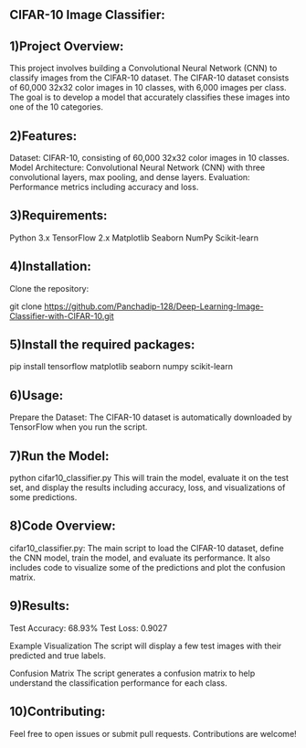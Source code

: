 CIFAR-10 Image Classifier:
--------------------------

1)Project Overview:
--------------------

This project involves building a Convolutional Neural Network (CNN) to classify images from the CIFAR-10 dataset. The CIFAR-10 dataset consists of 60,000 32x32 color images in 10 classes, with 6,000 images per class. The goal is to develop a model that accurately classifies these images into one of the 10 categories.

2)Features:
------------
Dataset: CIFAR-10, consisting of 60,000 32x32 color images in 10 classes.
Model Architecture: Convolutional Neural Network (CNN) with three convolutional layers, max pooling, and dense layers.
Evaluation: Performance metrics including accuracy and loss.

3)Requirements:
----------------
Python 3.x
TensorFlow 2.x
Matplotlib
Seaborn
NumPy
Scikit-learn

4)Installation:
----------------
Clone the repository:

git clone https://github.com/Panchadip-128/Deep-Learning-Image-Classifier-with-CIFAR-10.git

5)Install the required packages:
-------------------------------

pip install tensorflow matplotlib seaborn numpy scikit-learn

6)Usage:
---------
Prepare the Dataset: The CIFAR-10 dataset is automatically downloaded by TensorFlow when you run the script.

7)Run the Model:
----------------
python cifar10_classifier.py
This will train the model, evaluate it on the test set, and display the results including accuracy, loss, and visualizations of some predictions.

8)Code Overview:
---------------
cifar10_classifier.py: The main script to load the CIFAR-10 dataset, define the CNN model, train the model, and evaluate its performance. It also includes code to visualize some of the predictions and plot the confusion matrix.

9)Results:
----------
Test Accuracy: 68.93%
Test Loss: 0.9027

Example Visualization
The script will display a few test images with their predicted and true labels.

Confusion Matrix
The script generates a confusion matrix to help understand the classification performance for each class.

10)Contributing:
----------------
Feel free to open issues or submit pull requests. Contributions are welcome!
